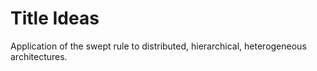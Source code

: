 # Title Ideas

Application of the swept rule to distributed, hierarchical, heterogeneous architectures.